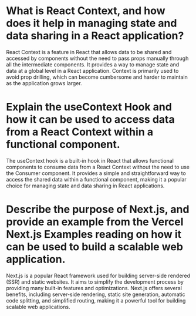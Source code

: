 # What is React Context, and how does it help in managing state and data sharing in a React application?
React Context is a feature in React that allows data to be shared and accessed by components without the need to pass props manually through all the intermediate components. It provides a way to manage state and data at a global level in a React application. Context is primarily used to avoid prop drilling, which can become cumbersome and harder to maintain as the application grows larger.
# Explain the useContext Hook and how it can be used to access data from a React Context within a functional component. 
The useContext hook is a built-in hook in React that allows functional components to consume data from a React Context without the need to use the Consumer component. It provides a simple and straightforward way to access the shared data within a functional component, making it a popular choice for managing state and data sharing in React applications.    
# Describe the purpose of Next.js, and provide an example from the Vercel Next.js Examples reading on how it can be used to build a scalable web application.
Next.js is a popular React framework used for building server-side rendered (SSR) and static websites. It aims to simplify the development process by providing many built-in features and optimizations. Next.js offers several benefits, including server-side rendering, static site generation, automatic code splitting, and simplified routing, making it a powerful tool for building scalable web applications.
